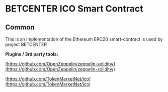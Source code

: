 # BETCENTER ICO Smart Contract

## Common

This is an implementation of the Ethereum ERC20 smart-contract is used by project BETCENTER

<b>Plugins / 3rd party tools:</b>

[https://github.com/OpenZeppelin/zeppelin-solidity/](https://github.com/OpenZeppelin/zeppelin-solidity/)

[https://github.com/TokenMarketNet/ico](https://github.com/TokenMarketNet/ico)
